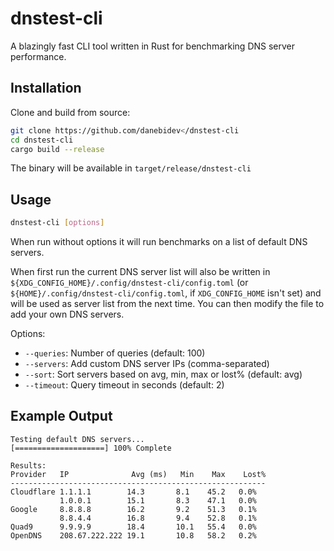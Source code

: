 # dnstest-cli

A blazingly fast CLI tool written in Rust for benchmarking DNS server performance.

## Installation

Clone and build from source:

```bash
git clone https://github.com/danebidev</dnstest-cli
cd dnstest-cli
cargo build --release
```

The binary will be available in `target/release/dnstest-cli`

## Usage

```bash
dnstest-cli [options]
```

When run without options it will run benchmarks on a list of default DNS servers.

When first run the current DNS server list will also be written in `${XDG_CONFIG_HOME}/.config/dnstest-cli/config.toml` (or `${HOME}/.config/dnstest-cli/config.toml`, if `XDG_CONFIG_HOME` isn't set) and will be used as server list from the next time. You can then modify the file to add your own DNS servers.

Options:

- `--queries`: Number of queries (default: 100)
- `--servers`: Add custom DNS server IPs (comma-separated)
- `--sort`: Sort servers based on avg, min, max or lost% (default: avg)
- `--timeout`: Query timeout in seconds (default: 2)

## Example Output

```
Testing default DNS servers...
[====================] 100% Complete

Results:
Provider   IP              Avg (ms)   Min    Max    Lost%
---------------------------------------------------------
Cloudflare 1.1.1.1        14.3       8.1    45.2   0.0%
           1.0.0.1        15.1       8.3    47.1   0.0%
Google     8.8.8.8        16.2       9.2    51.3   0.1%
           8.8.4.4        16.8       9.4    52.8   0.1%
Quad9      9.9.9.9        18.4       10.1   55.4   0.0%
OpenDNS    208.67.222.222 19.1       10.8   58.2   0.2%
```
